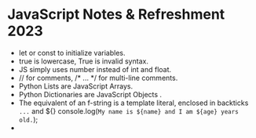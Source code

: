 # JavaScript Notes & Refreshment 2023

 - let or const to initialize variables.
 - true is lowercase, True is invalid syntax.
 - JS simply uses number instead of int and float.
 - // for comments, /* ... */ for multi-line comments.
 - Python Lists are JavaScript Arrays.
 - Python Dictionaries are JavaScript Objects .
 - The equivalent of an f-string is a template literal, enclosed in backticks ` ... ` and ${}
    console.log(`My name is ${name} and I am ${age} years old.`);
 - 